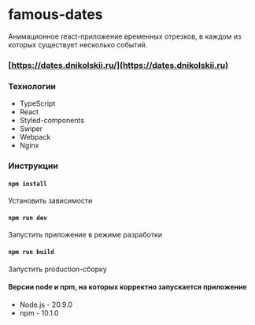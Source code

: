 # famous-dates
Анимационное react-приложение временных отрезков, в каждом из которых существует несколько событий. 

### [https://dates.dnikolskii.ru/](https://dates.dnikolskii.ru)

### Технологии
- TypeScript
- React
- Styled-components
- Swiper
- Webpack
- Nginx

### Инструкции
#### `npm install` 
Установить зависимости
#### `npm run dev`
Запустить приложение в режиме разработки
#### `npm run build`
Запустить production-сборку

#### Версии node и npm, на которых корректно запускается приложение
- Node.js - 20.9.0 
- npm - 10.1.0
